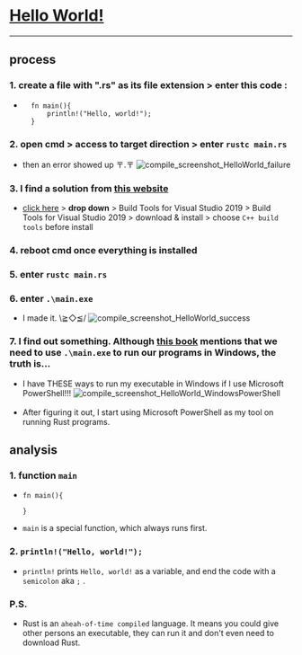 # [Hello World!](README.md#rust-learning)
---

## process

### 1. create a file with ".rs" as its file extension > enter this code :
* ```
    fn main(){
        println!("Hello, world!");
    }
  ```

### 2. open cmd > access to target direction > enter `rustc main.rs`<br>

* then an error showed up 〒.〒
![compile_screenshot_HelloWorld_failure](Picture/compile_screenshot_HelloWorld_failure.png)<br>

### 3. I find a solution from [this website](https://www.jaacostan.com/2019/12/rust-error-linker-linkexe-not-found.html)
* [click here](https://visualstudio.microsoft.com/zh-hant/downloads/) > **drop down** > Build Tools for Visual Studio 2019 > Build Tools for Visual Studio 2019 > download & install > choose `C++ build tools` before install

### 4. reboot cmd once everything is installed

### 5. enter `rustc main.rs`

### 6. enter `.\main.exe`
*  I made it. \≧◇≦/
![compile_screenshot_HelloWorld_success](Picture/compile_screenshot_HelloWorld_success.png)

### 7. I find out something. Although [this book](https://kaisery.gitbooks.io/trpl-zh-cn/content/ch01-02-hello-world.html) mentions that we need to use `.\main.exe` to run our programs in Windows, the truth is...
* I have THESE ways to run my executable in Windows if I use Microsoft PowerShell!!!
![compile_screenshot_HelloWorld_WindowsPowerShell](Picture/compile_screenshot_HelloWorld_WindowsPowerShell.png)<br><br>
* After figuring it out, I start using Microsoft PowerShell as my tool on running Rust programs.

## analysis

### 1. function `main`
* ```
  fn main(){  

  }
  ```

* `main` is a special function, which always runs first.

### 2. `println!("Hello, world!");`
* `println!` prints `Hello, world!` as a variable, and end the code with a `semicolon` aka `;` .

### P.S.
* Rust is an `aheah-of-time compiled` language. It means you could give other persons an executable, they can run it and don't even need to download Rust.